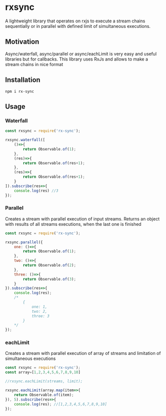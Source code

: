 # rxsync

A lightweight library that operates on rxjs to execute a stream chains sequentially or in parallel with defined limit of simultaneous executions.

## Motivation 

Async/waterfall, async/parallel or async/eachLimit is very easy and useful libraries but for callbacks. This library uses RxJs and allows to make a stream chains in nice format

## Installation

`npm i rx-sync`

## Usage 

### Waterfall
```javascript
const rxsync = require('rx-sync');

rxsync.waterfall([
	()=>{
		return Observable.of(1);
	},
	(res)=>{
		return Observable.of(res+1);
	},
	(res)=>{
		return Observable.of(res+1);
	}
]).subscribe(res=>{
	console.log(res) //3
});
```

### Parallel
Creates a stream with parallel execution of input streams. Returns an object with results of all streams executions, when the last one is finished

```javascript
const rxsync = require('rx-sync');

rxsync.parallel({
	one: ()=>{
		return Observable.of(1);
	},
	two: ()=>{
		return Observable.of(2);
	},	
	three: ()=>{
		return Observable.of(3);
	}
}).subscribe(res=>{
	console.log(res);
	/*
		{
			one: 1,
			two: 2,
			three: 3
		}
	*/
});
```

### eachLimit
Creates a stream with parallel execution of array of streams and limitation of simultaneous executions

```javascript
const rxsync = require('rx-sync');
const array=[1,2,3,4,5,6,7,8,9,10]

//rxsync.eachLimit(streams, limit);

rxsync.eachLimit(array.map(item=>{
	return Observable.of(item);
}), 5).subscribe(res=>{
	console.log(res); //[1,2,3,4,5,6,7,8,9,10]	
});
```
